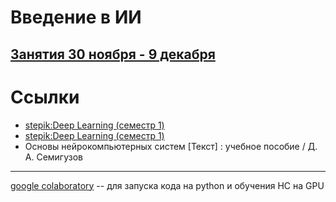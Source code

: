 # Введение в ИИ

## [Занятия 30 ноября - 9 декабря](https://github.com/ivtipm/ML/blob/main/dist2020/lessons.md)


# Ссылки
- [stepik:Deep Learning (семестр 1)](https://stepik.org/course/65389/syllabus)
- [stepik:Deep Learning (семестр 1)](https://stepik.org/course/65855/syllabus)
- Основы нейрокомпьютерных систем [Текст] : учебное пособие / Д. А. Семигузов

***
[google colaboratory](https://colab.research.google.com) -- для запуска кода на python и обучения НС на GPU

